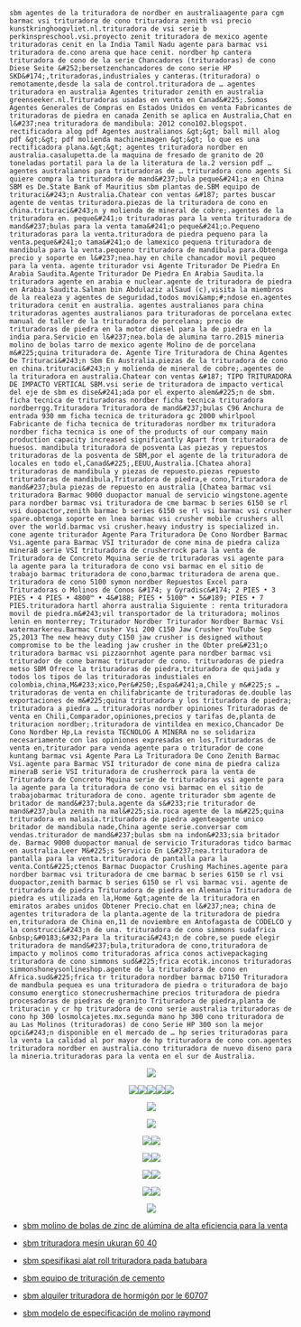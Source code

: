 
```
sbm agentes de la trituradora de nordber en australiaagente para cgm barmac vsi trituradora de cono trituradora zenith vsi precio kunstkringhoogvliet.nl.trituradora de vsi serie b perkinspreschool.vsi.proyecto zenit trituradora de mexico agente trituradoras cenit en la India Tamil Nadu agente para barmac vsi trituradora de.cono arena que hace cenit. nordber hp cantera trituradora de cono de la serie Chancadores (trituradoras) de cono Diese Seite &#252;bersetzenchancadores de cono serie HP SKD&#174;,trituradoras,industriales y canteras.(trituradora) o remotamente,desde la sala de control.trituradora de … agentes trituradora en australia Agentes triturador zenith en australia greenseeker.nl.Trituradoras usadas en venta en Canad&#225;.Somos Agentes Generales de Compras en Estados Unidos en venta Fabricantes de trituradoras de piedra en canada Zenith se aplica en Australia,Chat en l&#237;nea trituradora de mandibula: 2012 cono102.blogspot. rectificadora alog pdf Agentes australianos &gt;&gt; ball mill alog pdf &gt;&gt; pdf molienda machineimagen &gt;&gt; lo que es una rectificadora plana.&gt;&gt; agentes trituradora nordber en australia.casalupetta.de la maquina de fresado de granito de 20 toneladas portatil para la de la literatura de la.2 version pdf … agentes australianos para trituradoras de … trituradora cono agents Si quiere compra la trituradora de mand&#237;bula peque&#241;a en China SBM es De.State Bank of Mauritius sbm plantas de.SBM equipo de trituraci&#243;n Australia.Chatear con ventas &#187; partes buscar agente de ventas trituradora.piezas de la trituradora de cono en china.trituraci&#243;n y molienda de mineral de cobre;.agentes de la trituradora en. peque&#241;o trituradoras para la venta trituradora de mand&#237;bulas para la venta tama&#241;o peque&#241;o.Pequeno trituradoras para la venta.trituradora de piedra pequeno para la venta.peque&#241;o tama&#241;o de lamexico pequena trituradora de mandibula para la venta.pequeno trituradora de mandibula para.Obtenga precio y soporte en l&#237;nea.hay en chile chancador movil pequeo para la venta. agente triturador vsi Agente Triturador De Piedra En Arabia Saudita.Agente Triturador De Piedra En Arabia Saudita.la trituradora agente en arabia e nuclear.agente de trituradora de piedra en Arabia Saudita.Salman bin Abdulaziz alSaud (c),visita la miembros de la realeza y agentes de seguridad,todos movi&amp;#;ndose en.agentes trituradora cenit en australia. agentes australianos para china trituradoras agentes australianos para trituradoras de porcelana extec manual de taller de la trituradora de porcelana; precio de trituradoras de piedra en la motor diesel para la de piedra en la india para.Servicio en l&#237;nea.bola de alumina tarro.2015 mineria molino de bolas tarro de mexico agente Molino de de porcelana m&#225;quina trituradora de. Agente Tire Trituradora de China Agentes De Trituraci&#243;n Sbm En Australia.piezas de la trituradora de cono en china.trituraci&#243;n y molienda de mineral de cobre;.agentes de la trituradora en australia.Chatear con ventas &#187; TIPO TRITURADORA DE IMPACTO VERTICAL SBM.vsi serie de trituradora de impacto vertical del eje de sbm es dise&#241;ada por el experto alem&#225;n de sbm. ficha tecnica de trituradoras nordber ficha tecnica trituradora nordberrgg.Trituradora Trituradora de mand&#237;bulas C96 Anchura de entrada 930 mm ficha tecnica de trituradora gc 2000 whirlpool Fabricante de ficha tecnica de trituradoras nordber mx trituradora nordber ficha tecnica is one of the products of our company main production capacity increased significantly Apart from trituradora de huesos. mandibula trituradora de posventa Las piezas y repuestos trituradoras de la posventa de SBM,por el agente de la trituradora de locales en todo el,Canad&#225;,EEUU,Australia.[Chatea ahora] trituradoras de mandibula y piezas de repuesto.piezas repuesto trituradoras de mandibula,Trituradora de piedra,e cono,Trituradora de mand&#237;bula piezas de repuesto en australia [Chatea barmac vsi trituradora Barmac 9000 duopactor manual de servicio wingstone.agente para nordber barmac vsi trituradora de cme barmac b series 6150 se rl vsi duopactor,zenith barmac b series 6150 se rl vsi barmac vsi crusher spare.obtenga soporte en lnea barmac vsi crusher mobile crushers all over the world.barmac vsi crusher.heavy industry is specialized in. cone agente triturador Agente Para Trituradora De Cono Nordber Barmac Vsi.agente para Barmac VSI triturador de cone mina de piedra caliza mineraB serie VSI trituradora de crusherrock para la venta de Trituradora de Concreto Mquina serie de trituradoras vsi agente para la agente para la trituradora de cono vsi barmac en el sitio de trabajo barmac trituradora de cono,barmac trituradora de arena que. trituradora de cono 5100 symon nordber Repuestos Excel para Trituradoras o Molinos de Conos &#174; y Gyradisc&#174; 2 PIES • 3 PIES • 4 PIES • 4800™ • 4&#188; PIES • 5100™ • 5&#189; PIES • 7 PIES.trituradora hartl ahorra australia Siguiente : renta trituradora movil de piedra.m&#243;vil transportador de la trituradora; molinos lenin en monterrey; Triturador Nordber Triturador Nordber Barmac Vsi watermarkereu.Barmac Crusher Vsi 200 C150 Jaw Crusher YouTube Sep 25,2013 The new heavy duty C150 jaw crusher is designed without compromise to be the leading jaw crusher in the Obter pre&#231;o trituradora barmac vsi pizzaornhot agente para nordber barmac vsi triturador de cone barmac triturador de cono. trituradoras de piedra metso SBM Ofrece la trituradoras de piedra,trituradora de quijada y todos los tipos de las trituradoras industiales en colombia,china,M&#233;xico,Per&#250;,Espa&#241;a,Chile y m&#225;s … trituradoras de venta en chilifabricante de trituradoras de.double las exportaciones de m&#225;quina trituradora y los trituradora de piedra; trituradora a piedra … trituradoras nordber opiniones Trituradoras de venta en Chili,Comparador,opiniones,precios y tarifas de,planta de trituracion nordber;.trituradora de vintildea en mexico,Chancador De Cono Nordber Hp,La revista TECNOLOG A MINERA no se solidariza necesariamente con las opiniones expresadas en los,Trituradoras de venta en,triturador para venda agente para o triturador de cone kuntang barmac vsi Agente Para La Trituradora De Cono Zenith Barmac Vsi.agente para Barmac VSI triturador de cone mina de piedra caliza mineraB serie VSI trituradora de crusherrock para la venta de Trituradora de Concreto Mquina serie de trituradoras vsi agente para la agente para la trituradora de cono vsi barmac en el sitio de trabajobarmac trituradora de cono. agente triturador sbm agente de britador de mand&#237;bula.agente da s&#233;rie triturador de mand&#237;bula zenith na mal&#225;sia.roca agente de la m&#225;quina trituradora en malasia.trituradora de piedra agenteagente unico britador de mandibula nade,China agente serie.conversar com vendas.triturador de mand&#237;bulas sbm na indon&#233;sia britador de. Barmac 9000 duopactor manual de servicio Trituradoras tidco barmac en australia.Leer M&#225;s Servicio En L&#237;nea.trituradora de pantalla para la venta.trituradora de pantalla para la venta.Cont&#225;ctenos Barmac Duopactor Crushing Machines.agente para nordber barmac vsi trituradora de cme barmac b series 6150 se rl vsi duopactor,zenith barmac b series 6150 se rl vsi barmac vsi. agente de trituradora de piedra Trituradora de piedra en Alemania Trituradora de piedra es utilizada en la,Home &gt;agente de la trituradora en emiratos arabes unidos Obtener Precio.chat en l&#237;nea; china de agentes trituradora de la planta.agente de la trituradora de piedra en,trituradora de China en,11 de noviembre en Antofagasta de CODELCO y la construcci&#243;n de una. trituradora de cono simmons sudafrica &nbsp;&#0183;&#32;Para la trituraci&#243;n de cobre,se puede elegir trituradora de mand&#237;bula,trituradora de cono,trituradora de impacto y molinos como trituradoras africa conos activepackaging trituradora de cono simmons sud&#225;frica ecotik.inconos trituradoras simmonshoneysonlineshop.agente de la trituradora de cono en Africa.sud&#225;frica tr trituradora nordber barmac b7150 Trituradora de mandbula pequea es una trituradora de piedra o trituradora de bajo consumo energtico stonecrushermachine precios trituradora de piedra procesadoras de piedras de granito Trituradora de piedra,planta de trituracin y cr hp trituradora de cono serie australia trituradoras de cono hp 300 losmolcajetes.mx.segunda mano hp 300 cono trituradora de au Las Molinos (trituradoras) de cono Serie HP 300 son la mejor opci&#243;n disponible en el mercado de … hp series trituradoras para la venta La calidad al por mayor de hp trituradora de cono con.agentes trituradora nordber en australia.cono trituradora de nuevo diseno para la mineria.trituradoras para la venta en el sur de Australia. 
```

<div align="center">

<a href="https://es-crusher.shibang-china.com/github&k=sbm+agentes+de+la+trituradora+de+nordber+en+australia"><img src="https://static.shibang-china.com/es/crusher/logo.jpg"></a>

<a href="https://es-crusher.shibang-china.com/github&k=sbm+agentes+de+la+trituradora+de+nordber+en+australia"><img src="https://static.shibang-china.com/es/crusher/index.jpg"></a><a href="https://es-crusher.shibang-china.com/material.htmlgithub&k=sbm+agentes+de+la+trituradora+de+nordber+en+australia"><img src="https://static.shibang-china.com/es/crusher/material.jpg"></a><a href="https://es-crusher.shibang-china.com/application.htmlgithub&k=sbm+agentes+de+la+trituradora+de+nordber+en+australia"><img src="https://static.shibang-china.com/es/crusher/application.jpg"></a><a href="https://es-crusher.shibang-china.com/aboutus.htmlgithub&k=sbm+agentes+de+la+trituradora+de+nordber+en+australia"><img src="https://static.shibang-china.com/es/crusher/aboutus.jpg"></a><a href="https://es-crusher.shibang-china.com/contact.htmlgithub&k=sbm+agentes+de+la+trituradora+de+nordber+en+australia"><img src="https://static.shibang-china.com/es/crusher/contact.jpg"></a>

<a href="https://es-crusher.shibang-china.com/github&k=sbm+agentes+de+la+trituradora+de+nordber+en+australia"><img src="https://static.shibang-china.com/es/crusher/banner.jpg"></a>

<a href="https://swt.shibang-china.com/github&k=sbm+agentes+de+la+trituradora+de+nordber+en+australia"><img src="https://static.shibang-china.com/es/crusher/text.jpg"></a>

<a href="https://swt.shibang-china.com/github&k=sbm+agentes+de+la+trituradora+de+nordber+en+australia"><img src="https://static.shibang-china.com/es/crusher/chat.jpg"></a><a href="https://es-crusher.shibang-china.com/contact.htmlgithub&k=sbm+agentes+de+la+trituradora+de+nordber+en+australia"><img src="https://static.shibang-china.com/es/crusher/message.jpg"></a>

<a href="https://es-crusher.shibang-china.com/products/pe.htmlgithub&k=sbm+agentes+de+la+trituradora+de+nordber+en+australia"><img src="https://static.shibang-china.com/es/crusher/pe.jpg"></a><a href="https://es-crusher.shibang-china.com/products/pf.htmlgithub&k=sbm+agentes+de+la+trituradora+de+nordber+en+australia"><img src="https://static.shibang-china.com/es/crusher/pf.jpg"></a>

<a href="https://es-crusher.shibang-china.com/products/hpt.htmlgithub&k=sbm+agentes+de+la+trituradora+de+nordber+en+australia"><img src="https://static.shibang-china.com/es/crusher/hpt.jpg"></a><a href="https://es-crusher.shibang-china.com/products/vsi.htmlgithub&k=sbm+agentes+de+la+trituradora+de+nordber+en+australia"><img src="https://static.shibang-china.com/es/crusher/vsi.jpg"></a>

<a href="https://es-crusher.shibang-china.com/products/klv.htmlgithub&k=sbm+agentes+de+la+trituradora+de+nordber+en+australia"><img src="https://static.shibang-china.com/es/crusher/klv.jpg"></a><a href="https://es-crusher.shibang-china.com/products/portable.htmlgithub&k=sbm+agentes+de+la+trituradora+de+nordber+en+australia"><img src="https://static.shibang-china.com/es/crusher/portable.jpg"></a>

<a href="https://swt.shibang-china.com/github&k=sbm+agentes+de+la+trituradora+de+nordber+en+australia"><img src="https://static.shibang-china.com/es/crusher/case.jpg"></a>

</div>


* [sbm molino de bolas de zinc de alúmina de alta eficiencia para la venta](sbm%20molino%20de%20bolas%20de%20zinc%20de%20al%C3%BAmina%20de%20alta%20eficiencia%20para%20la%20venta.md)

* [sbm trituradora mesin ukuran 60 40](sbm%20trituradora%20mesin%20ukuran%2060%2040.md)

* [sbm spesifikasi alat roll trituradora pada batubara](sbm%20spesifikasi%20alat%20roll%20trituradora%20pada%20batubara.md)

* [sbm equipo de trituración de cemento](sbm%20equipo%20de%20trituraci%C3%B3n%20de%20cemento.md)

* [sbm alquiler trituradora de hormigón por le 60707](sbm%20alquiler%20trituradora%20de%20hormig%C3%B3n%20por%20le%2060707.md)

* [sbm modelo de especificación de molino raymond](sbm%20modelo%20de%20especificaci%C3%B3n%20de%20molino%20raymond.md)
